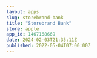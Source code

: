 ```yaml
---
layout: apps
slug: storebrand-bank
title: "Storebrand Bank"
store: apple
app_id: 1467168669
date: 2024-02-03T21:35:11Z
published: 2022-05-04T07:00:00Z
---
```

